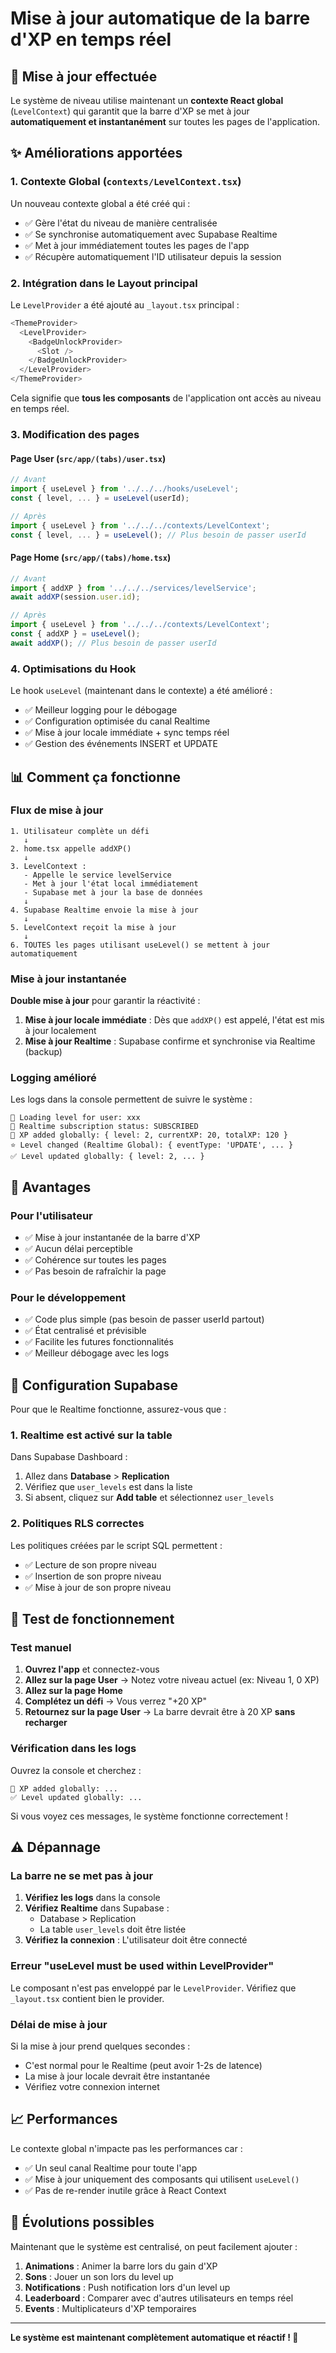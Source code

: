 # Mise à jour automatique de la barre d'XP en temps réel

## 🚀 Mise à jour effectuée

Le système de niveau utilise maintenant un **contexte React global** (`LevelContext`) qui garantit que la barre d'XP se met à jour **automatiquement et instantanément** sur toutes les pages de l'application.

## ✨ Améliorations apportées

### 1. Contexte Global (`contexts/LevelContext.tsx`)

Un nouveau contexte global a été créé qui :
- ✅ Gère l'état du niveau de manière centralisée
- ✅ Se synchronise automatiquement avec Supabase Realtime
- ✅ Met à jour immédiatement toutes les pages de l'app
- ✅ Récupère automatiquement l'ID utilisateur depuis la session

### 2. Intégration dans le Layout principal

Le `LevelProvider` a été ajouté au `_layout.tsx` principal :

```typescript
<ThemeProvider>
  <LevelProvider>
    <BadgeUnlockProvider>
      <Slot />
    </BadgeUnlockProvider>
  </LevelProvider>
</ThemeProvider>
```

Cela signifie que **tous les composants** de l'application ont accès au niveau en temps réel.

### 3. Modification des pages

#### Page User (`src/app/(tabs)/user.tsx`)
```typescript
// Avant
import { useLevel } from '../../../hooks/useLevel';
const { level, ... } = useLevel(userId);

// Après
import { useLevel } from '../../../contexts/LevelContext';
const { level, ... } = useLevel(); // Plus besoin de passer userId
```

#### Page Home (`src/app/(tabs)/home.tsx`)
```typescript
// Avant
import { addXP } from '../../../services/levelService';
await addXP(session.user.id);

// Après
import { useLevel } from '../../../contexts/LevelContext';
const { addXP } = useLevel();
await addXP(); // Plus besoin de passer userId
```

### 4. Optimisations du Hook

Le hook `useLevel` (maintenant dans le contexte) a été amélioré :
- ✅ Meilleur logging pour le débogage
- ✅ Configuration optimisée du canal Realtime
- ✅ Mise à jour locale immédiate + sync temps réel
- ✅ Gestion des événements INSERT et UPDATE

## 📊 Comment ça fonctionne

### Flux de mise à jour

```
1. Utilisateur complète un défi
   ↓
2. home.tsx appelle addXP()
   ↓
3. LevelContext :
   - Appelle le service levelService
   - Met à jour l'état local immédiatement
   - Supabase met à jour la base de données
   ↓
4. Supabase Realtime envoie la mise à jour
   ↓
5. LevelContext reçoit la mise à jour
   ↓
6. TOUTES les pages utilisant useLevel() se mettent à jour automatiquement
```

### Mise à jour instantanée

**Double mise à jour** pour garantir la réactivité :

1. **Mise à jour locale immédiate** : Dès que `addXP()` est appelé, l'état est mis à jour localement
2. **Mise à jour Realtime** : Supabase confirme et synchronise via Realtime (backup)

### Logging amélioré

Les logs dans la console permettent de suivre le système :

```
🔄 Loading level for user: xxx
🔌 Realtime subscription status: SUBSCRIBED
💪 XP added globally: { level: 2, currentXP: 20, totalXP: 120 }
⭐ Level changed (Realtime Global): { eventType: 'UPDATE', ... }
✅ Level updated globally: { level: 2, ... }
```

## 🎯 Avantages

### Pour l'utilisateur
- ✅ Mise à jour instantanée de la barre d'XP
- ✅ Aucun délai perceptible
- ✅ Cohérence sur toutes les pages
- ✅ Pas besoin de rafraîchir la page

### Pour le développement
- ✅ Code plus simple (pas besoin de passer userId partout)
- ✅ État centralisé et prévisible
- ✅ Facilite les futures fonctionnalités
- ✅ Meilleur débogage avec les logs

## 🔧 Configuration Supabase

Pour que le Realtime fonctionne, assurez-vous que :

### 1. Realtime est activé sur la table

Dans Supabase Dashboard :
1. Allez dans **Database** > **Replication**
2. Vérifiez que `user_levels` est dans la liste
3. Si absent, cliquez sur **Add table** et sélectionnez `user_levels`

### 2. Politiques RLS correctes

Les politiques créées par le script SQL permettent :
- ✅ Lecture de son propre niveau
- ✅ Insertion de son propre niveau
- ✅ Mise à jour de son propre niveau

## 🧪 Test de fonctionnement

### Test manuel

1. **Ouvrez l'app** et connectez-vous
2. **Allez sur la page User** → Notez votre niveau actuel (ex: Niveau 1, 0 XP)
3. **Allez sur la page Home**
4. **Complétez un défi** → Vous verrez "+20 XP"
5. **Retournez sur la page User** → La barre devrait être à 20 XP **sans recharger**

### Vérification dans les logs

Ouvrez la console et cherchez :
```
💪 XP added globally: ...
✅ Level updated globally: ...
```

Si vous voyez ces messages, le système fonctionne correctement !

## ⚠️ Dépannage

### La barre ne se met pas à jour

1. **Vérifiez les logs** dans la console
2. **Vérifiez Realtime** dans Supabase :
   - Database > Replication
   - La table `user_levels` doit être listée
3. **Vérifiez la connexion** : L'utilisateur doit être connecté

### Erreur "useLevel must be used within LevelProvider"

Le composant n'est pas enveloppé par le `LevelProvider`. Vérifiez que `_layout.tsx` contient bien le provider.

### Délai de mise à jour

Si la mise à jour prend quelques secondes :
- C'est normal pour le Realtime (peut avoir 1-2s de latence)
- La mise à jour locale devrait être instantanée
- Vérifiez votre connexion internet

## 📈 Performances

Le contexte global n'impacte pas les performances car :
- ✅ Un seul canal Realtime pour toute l'app
- ✅ Mise à jour uniquement des composants qui utilisent `useLevel()`
- ✅ Pas de re-render inutile grâce à React Context

## 🔮 Évolutions possibles

Maintenant que le système est centralisé, on peut facilement ajouter :

1. **Animations** : Animer la barre lors du gain d'XP
2. **Sons** : Jouer un son lors du level up
3. **Notifications** : Push notification lors d'un level up
4. **Leaderboard** : Comparer avec d'autres utilisateurs en temps réel
5. **Events** : Multiplicateurs d'XP temporaires

---

**Le système est maintenant complètement automatique et réactif ! 🎉**
